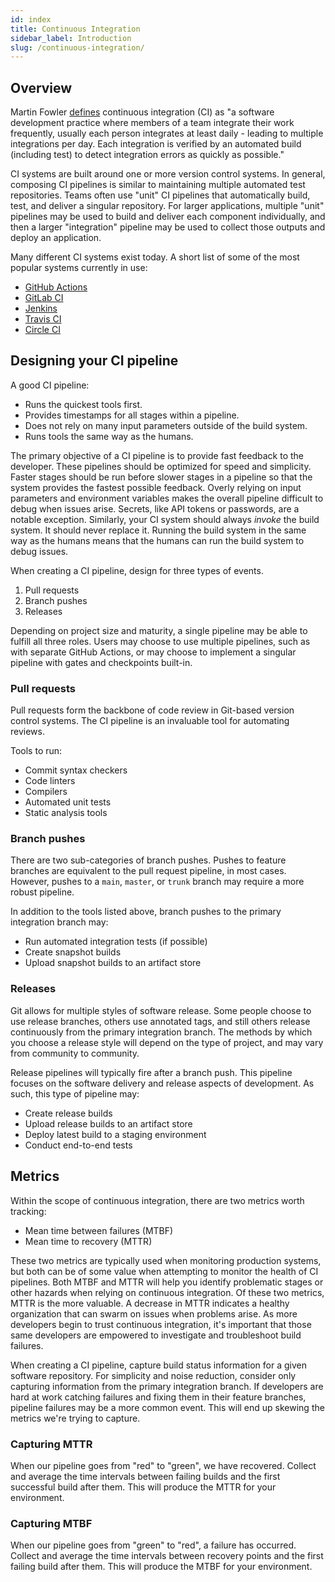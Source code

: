 ```yaml
---
id: index
title: Continuous Integration
sidebar_label: Introduction
slug: /continuous-integration/
---
```


## Overview

Martin Fowler [defines][1] continuous integration (CI) as "a software
development practice where members of a team integrate their work frequently,
usually each person integrates at least daily - leading to multiple
integrations per day. Each integration is verified by an automated build
(including test) to detect integration errors as quickly as possible."

CI systems are built around one or more version control systems. In general,
composing CI pipelines is similar to maintaining multiple automated test
repositories. Teams often use "unit" CI pipelines that automatically build,
test, and deliver a singular repository. For larger applications, multiple
"unit" pipelines may be used to build and deliver each component individually,
and then a larger "integration" pipeline may be used to collect those outputs
and deploy an application.

Many different CI systems exist today. A short list of some of the most
popular systems currently in use:

- [GitHub Actions](https://github.com/features/actions)
- [GitLab CI](https://docs.gitlab.com/ee/ci/)
- [Jenkins](https://www.jenkins.io/)
- [Travis CI](https://travis-ci.com/)
- [Circle CI](https://circleci.com/)

[1]: https://martinfowler.com/articles/continuousIntegration.html

## Designing your CI pipeline

A good CI pipeline:

- Runs the quickest tools first.
- Provides timestamps for all stages within a pipeline.
- Does not rely on many input parameters outside of the build system.
- Runs tools the same way as the humans.

The primary objective of a CI pipeline is to provide fast feedback to the
developer. These pipelines should be optimized for speed and simplicity. Faster
stages should be run before slower stages in a pipeline so that the system
provides the fastest possible feedback. Overly relying on input parameters and
environment variables makes the overall pipeline difficult to debug when
issues arise. Secrets, like API tokens or passwords, are a notable exception.
Similarly, your CI system should always _invoke_ the build system. It should
never replace it. Running the build system in the same way as the humans means
that the humans can run the build system to debug issues.

When creating a CI pipeline, design for three types of events.

1. Pull requests
2. Branch pushes
3. Releases

Depending on project size and maturity, a single pipeline may be able to
fulfill all three roles. Users may choose to use multiple pipelines, such as
with separate GitHub Actions, or may choose to implement a singular pipeline
with gates and checkpoints built-in.

### Pull requests

Pull requests form the backbone of code review in Git-based version control
systems. The CI pipeline is an invaluable tool for automating reviews.

Tools to run:

- Commit syntax checkers
- Code linters
- Compilers
- Automated unit tests
- Static analysis tools

### Branch pushes

There are two sub-categories of branch pushes. Pushes to feature branches are
equivalent to the pull request pipeline, in most cases. However, pushes to
a `main`, `master`, or `trunk` branch may require a more robust pipeline.

In addition to the tools listed above, branch pushes to the primary integration
branch may:

- Run automated integration tests (if possible)
- Create snapshot builds
- Upload snapshot builds to an artifact store

### Releases

Git allows for multiple styles of software release. Some people choose to use
release branches, others use annotated tags, and still others release
continuously from the primary integration branch. The methods by which you
choose a release style will depend on the type of project, and may vary from
community to community.

Release pipelines will typically fire after a branch push. This pipeline
focuses on the software delivery and release aspects of development. As such,
this type of pipeline may:

- Create release builds
- Upload release builds to an artifact store
- Deploy latest build to a staging environment
- Conduct end-to-end tests

## Metrics

Within the scope of continuous integration, there are two metrics worth
tracking:

- Mean time between failures (MTBF)
- Mean time to recovery (MTTR)

These two metrics are typically used when monitoring production systems, but
both can be of some value when attempting to monitor the health of CI
pipelines. Both MTBF and MTTR will help you identify problematic stages or
other hazards when relying on continuous integration. Of these two metrics,
MTTR is the more valuable. A decrease in MTTR indicates a healthy organization
that can swarm on issues when problems arise. As more developers begin to trust
continuous integration, it's important that those same developers are empowered
to investigate and troubleshoot build failures.

When creating a CI pipeline, capture build status information for a given
software repository. For simplicity and noise reduction, consider only
capturing information from the primary integration branch. If developers are
hard at work catching failures and fixing them in their feature branches,
pipeline failures may be a more common event. This will end up skewing the
metrics we're trying to capture.

### Capturing MTTR

When our pipeline goes from "red" to "green", we have recovered. Collect and
average the time intervals between failing builds and the first successful
build after them. This will produce the MTTR for your environment.

### Capturing MTBF

When our pipeline goes from "green" to "red", a failure has occurred. Collect
and average the time intervals between recovery points and the first failing
build after them. This will produce the MTBF for your environment.
